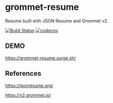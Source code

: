 # grommet-resume

Resume built with JSON Resume and Grommet v2.


[![Build Status](https://travis-ci.com/Zeukkari/grommet-resume.svg?branch=master)](http://travis-ci.org/Zeukkari/grommet-resume) [![codecov](https://codecov.io/gh/Zeukkari/grommet-resume/branch/master/graph/badge.svg)](https://codecov.io/gh/Zeukkari/grommet-resume)

## DEMO

https://grommet-resume.surge.sh/


## References

https://jsonresume.org/

https://v2.grommet.io/
